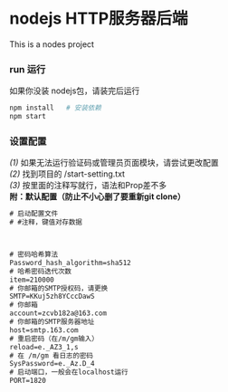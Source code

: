 # nodejs HTTP服务器后端
This is a nodes project  
### run 运行 
如果你没装 nodejs包，请装完后运行   
```bash
npm install   # 安装依赖
npm start
```
### 设置配置  
*(1)* 如果无法运行验证码或管理员页面模块，请尝试更改配置   
*(2)* 找到项目的 /start-setting.txt  
*(3)* 按里面的注释写就行，语法和Prop差不多  
**附：默认配置（防止不小心删了要重新git clone）**
```txt
# 启动配置文件
# #注释，键值对存数据



# 密码哈希算法
Password_hash_algorithm=sha512
# 哈希密码迭代次数
item=210000
# 你邮箱的SMTP授权码，请更换
SMTP=KKuj5zh8YCccDawS
# 你邮箱
account=zcvb182a@163.com
# 你邮箱的SMTP服务器地址
host=smtp.163.com
# 重启密码（在/m/gm输入）
reload=e._AZ3_1,s
# 在 /m/gm 看日志的密码
SysPassword=e._Az.D_4
# 启动端口，一般会在localhost运行
PORT=1820
```